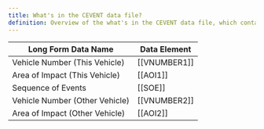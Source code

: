 ```yaml
---
title: What's in the CEVENT data file?
definition: Overview of the what's in the CEVENT data file, which contains information about crash events.
---
```

| Long Form Data Name            | Data Element |
| ------------------------------ | ------------ |
| Vehicle Number (This Vehicle)  | [[VNUMBER1]] |
| Area of Impact (This Vehicle)  | [[AOI1]]     |
| Sequence of Events             | [[SOE]]      |
| Vehicle Number (Other Vehicle) | [[VNUMBER2]] |
| Area of Impact (Other Vehicle) | [[AOI2]]     |
